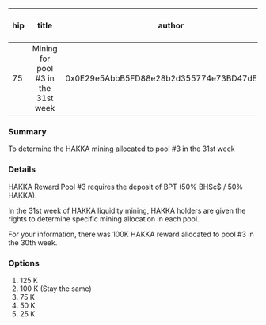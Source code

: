 | hip | title | author | created | duration | Snapshot Block Number |
|----------|:----------:|:----------:|:----------:|:----------:|:----------:|
| 75 | Mining for pool #3 in the 31st week | 0x0E29e5AbbB5FD88e28b2d355774e73BD47dE3bcd | 2021-03-30 13:00 | 1 | 12140456 |


### Summary
To determine the HAKKA mining allocated to pool #3 in the 31st week

### Details

HAKKA Reward Pool #3 requires the deposit of BPT (50% BHSc$ / 50% HAKKA).

In the 31st week of HAKKA liquidity mining, HAKKA holders are given the rights to determine specific mining allocation in each pool.

For your information, there was 100K HAKKA reward allocated to pool #3 in the 30th week.

### Options
1. 125 K
2. 100 K (Stay the same) 
3. 75 K
4. 50 K
5. 25 K
